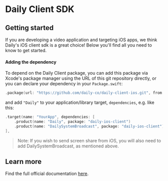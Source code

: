 # Daily Client SDK

## Getting started

If you are developing a video application and targeting iOS apps, we think Daily's iOS client sdk is a great choice! Below you'll find all you need to know to get started.

#### Adding the dependency

To depend on the Daily Client package, you can add this package via Xcode's package manager using the URL of this git repository directly, or you can declare your dependency in your `Package.swift`:

```swift
.package(url: "https://github.com/daily-co/daily-client-ios.git", from: "0.22.0"),
```

and add `"Daily"` to your application/library target, `dependencies`, e.g. like this:

```swift
.target(name: "YourApp", dependencies: [
    .product(name: "Daily", package: "daily-ios-client")
    .product(name: "DailySystemBroadcast", package: "daily-ios-client")
],
```

> Note: If you wish to send screen share from iOS, you will also need to add DailySystemBroadcast, as mentioned above.

## Learn more

Find the full official documentation [here](https://docs.daily.co/guides/products/mobile/ios).
